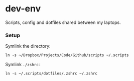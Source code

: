 # dev-env

Scripts, config and dotfiles shared between my laptops.

### Setup

Symlink the directory:

```
ln -s ~/Dropbox/Projects/Code/Github/scripts ~/.scripts
```

Symlink `./zshrc`:

```
ln -s ~/.scripts/dotfiles/.zshrc ~/.zshrc
```
